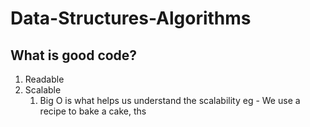# Data-Structures-Algorithms

## What is good code?
1. Readable
2. Scalable
   1. Big O is what helps us understand the scalability
    eg - We use a recipe to bake a cake, ths 
